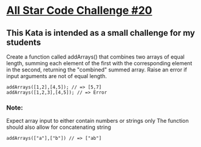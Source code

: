 # [All Star Code Challenge #20](https://www.codewars.com/kata/5865a75da5f19147370000c7) #

## This Kata is intended as a small challenge for my students ##

Create a function called addArrays() that combines two arrays of equal length, summing each element of the first with the corresponding element in the second, returning the "combined" summed array.
Raise an error if input arguments are not of equal length.

    addArrays([1,2],[4,5]); // => [5,7]
    addArrays([1,2,3],[4,5]); // => Error

### Note: ###

Expect array input to either contain numbers or strings only
The function should also allow for concatenating string

    addArrays(["a"],["b"]) // => ["ab"]
    